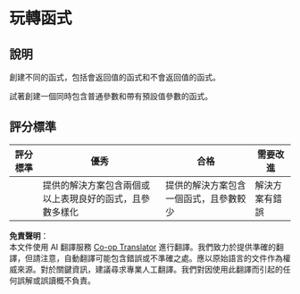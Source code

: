 <!--
CO_OP_TRANSLATOR_METADATA:
{
  "original_hash": "8973f96157680a13e9446e4bb540ee57",
  "translation_date": "2025-08-25T21:45:03+00:00",
  "source_file": "2-js-basics/2-functions-methods/assignment.md",
  "language_code": "mo"
}
-->
# 玩轉函式

## 說明

創建不同的函式，包括會返回值的函式和不會返回值的函式。

試著創建一個同時包含普通參數和帶有預設值參數的函式。

## 評分標準

| 評分標準 | 優秀                                                                                     | 合格                                                         | 需要改進         |
| -------- | ---------------------------------------------------------------------------------------- | ------------------------------------------------------------ | ---------------- |
|          | 提供的解決方案包含兩個或以上表現良好的函式，且參數多樣化                                 | 提供的解決方案包含一個函式，且參數較少                       | 解決方案有錯誤  |

**免責聲明**：  
本文件使用 AI 翻譯服務 [Co-op Translator](https://github.com/Azure/co-op-translator) 進行翻譯。我們致力於提供準確的翻譯，但請注意，自動翻譯可能包含錯誤或不準確之處。應以原始語言的文件作為權威來源。對於關鍵資訊，建議尋求專業人工翻譯。我們對因使用此翻譯而引起的任何誤解或誤讀概不負責。